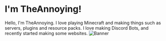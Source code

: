 # I'm TheAnnoying!

Hello, I'm TheAnnoying. I love playing Minecraft and making things such as servers, plugins and resource packs. I love making Discord Bots, and recently started making some websites.
![Banner](https://theannoying.github.io/assets/banner)

